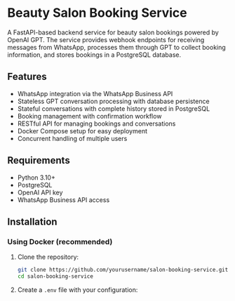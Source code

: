# Beauty Salon Booking Service

A FastAPI-based backend service for beauty salon bookings powered by OpenAI GPT. The service provides webhook endpoints for receiving messages from WhatsApp, processes them through GPT to collect booking information, and stores bookings in a PostgreSQL database.

## Features

- WhatsApp integration via the WhatsApp Business API
- Stateless GPT conversation processing with database persistence
- Stateful conversations with complete history stored in PostgreSQL
- Booking management with confirmation workflow
- RESTful API for managing bookings and conversations
- Docker Compose setup for easy deployment
- Concurrent handling of multiple users

## Requirements

- Python 3.10+
- PostgreSQL
- OpenAI API key
- WhatsApp Business API access

## Installation

### Using Docker (recommended)

1. Clone the repository:
   ```bash
   git clone https://github.com/yourusername/salon-booking-service.git
   cd salon-booking-service
   ```

2. Create a `.env` file with your configuration:
   ```